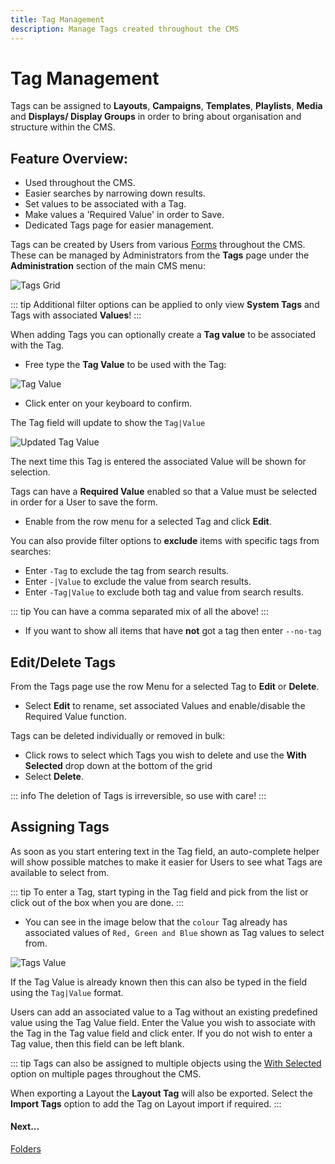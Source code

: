 ```yaml
---
title: Tag Management
description: Manage Tags created throughout the CMS
---
```


# Tag Management

Tags can be assigned to **Layouts**, **Campaigns**, **Templates**, **Playlists**, **Media** and **Displays/ Display Groups** in order to bring about organisation and structure within the CMS.

## Feature Overview:

- Used throughout the CMS.
- Easier searches by narrowing down results.
- Set values to be associated with a Tag.
- Make values a 'Required Value' in order to Save.
- Dedicated Tags page for easier management.

Tags can be created by Users from various [Forms](/guide/tour/cms-navigation#forms) throughout the CMS. These can be managed by Administrators from the **Tags** page under the **Administration** section of the main CMS menu: 

![Tags Grid](/img/v4_tour_tags_grid.png)

::: tip
Additional filter options can be applied to only view **System Tags** and Tags with associated **Values**!
:::

When adding Tags you can optionally create a **Tag value** to be associated with the Tag.

* Free type the **Tag Value** to be used with the Tag:

![Tag Value](/img/v4_tour_tags_value.png)

* Click enter on your keyboard to confirm. 

The Tag field will update to show the `Tag|Value`

![Updated Tag Value](/img/v4_tour_tags_updated_value.png)

The next time this Tag is entered the associated Value will be shown for selection. 

Tags can have a **Required Value** enabled so that a Value must be selected in order for a User to save the form. 

- Enable from the row menu for a selected Tag and click **Edit**.

You can also provide filter options to **exclude** items with specific tags from searches:

- Enter `-Tag` to exclude the tag from search results.
- Enter `-|Value` to exclude the value from search results.
- Enter `-Tag|Value` to exclude both tag and value from search results.

::: tip
You can have a comma separated mix of all the above!
:::

- If you want to show all items that have **not** got a tag then enter `--no-tag`

## Edit/Delete Tags

From the Tags page use the row Menu for a selected Tag to **Edit** or **Delete**.

- Select **Edit** to rename, set associated Values and enable/disable the Required Value function.

Tags can be deleted individually or removed in bulk:

- Click rows to select which Tags you wish to delete and use the **With Selected** drop down at the bottom of the grid
- Select **Delete**.

::: info
The deletion of Tags is irreversible, so use with care!
:::

## Assigning Tags

As soon as you start entering text in the Tag field, an auto-complete helper will show possible matches to make it easier for Users to see what Tags are available to select from.

::: tip
To enter a Tag, start typing in the Tag field and pick from the list or click out of the box when you are done.
:::

- You can see in the image below that the `colour` Tag already has associated values of `Red, Green and Blue` shown as Tag values to select from.

![Tags Value](/img/v4_tour_tags_associated_value.png)

If the Tag Value is already known then this can also be typed in the field using the `Tag|Value` format.

Users can add an associated value to a Tag without an existing predefined value using the Tag Value field. Enter the Value you wish to associate with the Tag in the Tag value field and click enter. If you do not wish to enter a Tag value, then this field can be left blank.

::: tip
Tags can also be assigned to multiple objects using the [With Selected](/guide/tour/cms-navigation#multi-select---with-selected) option on multiple pages throughout the CMS.

When exporting a Layout the **Layout Tag** will also be exported. Select the **Import Tags** option to add the Tag on Layout import if required.
:::

#### Next...

[Folders](/guide/tour/folders) 
